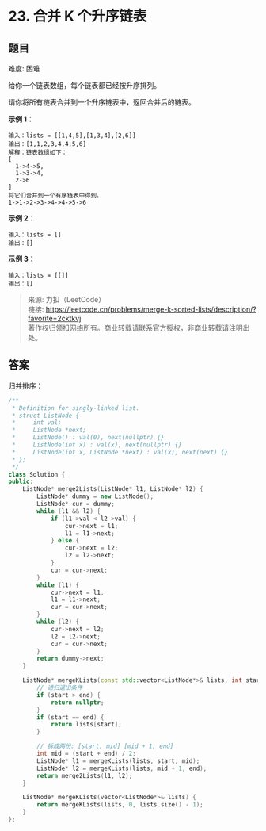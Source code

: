 # 23. 合并 K 个升序链表

## 题目

难度: 困难

给你一个链表数组，每个链表都已经按升序排列。

请你将所有链表合并到一个升序链表中，返回合并后的链表。

**示例 1：**

```
输入：lists = [[1,4,5],[1,3,4],[2,6]]
输出：[1,1,2,3,4,4,5,6]
解释：链表数组如下：
[
  1->4->5,
  1->3->4,
  2->6
]
将它们合并到一个有序链表中得到。
1->1->2->3->4->4->5->6

```

**示例 2：**

```
输入：lists = []
输出：[]

```

**示例 3：**

```
输入：lists = [[]]
输出：[]

```

> 来源: 力扣（LeetCode）  
> 链接: <https://leetcode.cn/problems/merge-k-sorted-lists/description/?favorite=2cktkvj>  
> 著作权归领扣网络所有。商业转载请联系官方授权，非商业转载请注明出处。

## 答案

归并排序：

```c++
/**
 * Definition for singly-linked list.
 * struct ListNode {
 *     int val;
 *     ListNode *next;
 *     ListNode() : val(0), next(nullptr) {}
 *     ListNode(int x) : val(x), next(nullptr) {}
 *     ListNode(int x, ListNode *next) : val(x), next(next) {}
 * };
 */
class Solution {
public:
    ListNode* merge2Lists(ListNode* l1, ListNode* l2) {
        ListNode* dummy = new ListNode();
        ListNode* cur = dummy;
        while (l1 && l2) {
            if (l1->val < l2->val) {
                cur->next = l1;
                l1 = l1->next;
            } else {
                cur->next = l2;
                l2 = l2->next;
            }
            cur = cur->next;
        }
        while (l1) {
            cur->next = l1;
            l1 = l1->next;
            cur = cur->next;
        }
        while (l2) {
            cur->next = l2;
            l2 = l2->next;
            cur = cur->next;
        }
        return dummy->next;
    }

    ListNode* mergeKLists(const std::vector<ListNode*>& lists, int start, int end) {
        // 递归退出条件
        if (start > end) {
            return nullptr;
        }
        if (start == end) {
            return lists[start];
        }

        // 拆成两份: [start, mid] [mid + 1, end]
        int mid = (start + end) / 2;
        ListNode* l1 = mergeKLists(lists, start, mid);
        ListNode* l2 = mergeKLists(lists, mid + 1, end); 
        return merge2Lists(l1, l2);
    }

    ListNode* mergeKLists(vector<ListNode*>& lists) {
        return mergeKLists(lists, 0, lists.size() - 1);
    }
};
```
